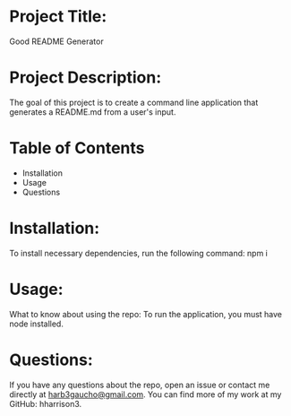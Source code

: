 # Project Title: 
Good README Generator 
# Project Description: 
The goal of this project is to create a command line application that generates a README.md from a user's input.
# Table of Contents
* Installation
* Usage
* Questions
# Installation: 
To install necessary dependencies, run the following command:
npm i
# Usage: 
What to know about using the repo: To run the application, you must have node installed. 

# Questions:
If you have any questions about the repo, open an issue or contact
me directly at harb3gaucho@gmail.com. You can find more of my work at my GitHub: hharrison3.